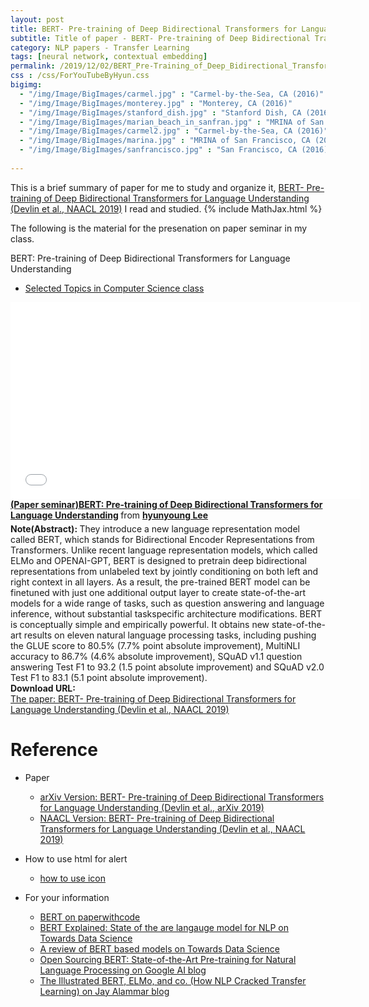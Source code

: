 ```yaml
---
layout: post
title: BERT- Pre-training of Deep Bidirectional Transformers for Language Understanding
subtitle: Title of paper - BERT- Pre-training of Deep Bidirectional Transformers for Language Understanding
category: NLP papers - Transfer Learning
tags: [neural network, contextual embedding]
permalink: /2019/12/02/BERT_Pre-Training_of_Deep_Bidirectional_Transformers_for_Language_Understanding/
css : /css/ForYouTubeByHyun.css
bigimg: 
  - "/img/Image/BigImages/carmel.jpg" : "Carmel-by-the-Sea, CA (2016)"
  - "/img/Image/BigImages/monterey.jpg" : "Monterey, CA (2016)"
  - "/img/Image/BigImages/stanford_dish.jpg" : "Stanford Dish, CA (2016)"
  - "/img/Image/BigImages/marian_beach_in_sanfran.jpg" : "MRINA of San Francisco, CA (2016)"
  - "/img/Image/BigImages/carmel2.jpg" : "Carmel-by-the-Sea, CA (2016)"
  - "/img/Image/BigImages/marina.jpg" : "MRINA of San Francisco, CA (2016)"
  - "/img/Image/BigImages/sanfrancisco.jpg" : "San Francisco, CA (2016)"
  
---
```


This is a brief summary of paper for me to study and organize it, [BERT- Pre-training of Deep Bidirectional Transformers for Language Understanding (Devlin et al., NAACL 2019)](https://www.aclweb.org/anthology/N19-1423/) I read and studied. 
{% include MathJax.html %}


The following is the material for the presenation on paper seminar in my class.


<div id="tutorial-section">

  <div id="tutorial-title">BERT: Pre-training of Deep Bidirectional Transformers for Language Understanding</div>

  <ul class="nav nav-pills">
    <li class="active"><a data-toggle="tab" href="#refrigerator">Selected Topics in Computer Science class</a></li>
  </ul>

  <div class="tab-content">
    <div id="refrigerator" class="tab-pane fade in active">
      <iframe src="//www.slideshare.net/slideshow/embed_code/key/1sjtqMCMFDNc59" width="560" height="315" frameborder="0" allowfullscreen> </iframe> <div style="margin-bottom:5px"> <strong> <a href="//www.slideshare.net/HyunYoungLee3/paper-seminarbert-pretraining-of-deep-bidirectional-transformers-for-language-understanding" title="(Paper seminar)BERT: Pre-training of Deep Bidirectional Transformers for Language Understanding" target="_blank">(Paper seminar)BERT: Pre-training of Deep Bidirectional Transformers for Language Understanding</a> </strong> from <strong><a href="https://www.slideshare.net/HyunYoungLee3" target="_blank">hyunyoung Lee</a></strong> </div>
    </div>
  </div>
</div>

<div class="alert alert-info" role="alert"><i class="fa fa-info-circle"></i> <b>Note(Abstract): </b>
They introduce a new language representation model called BERT, which stands for Bidirectional Encoder Representations from Transformers. Unlike recent language representation models, which called ELMo and OPENAI-GPT, BERT is designed to pretrain deep bidirectional representations from unlabeled text by jointly conditioning on both left and right context in all layers. As a result, the pre-trained BERT model can be finetuned with just one additional output layer to create state-of-the-art models for a wide range of tasks, such as question answering and language inference, without substantial taskspecific architecture modifications. BERT is conceptually simple and empirically powerful. It obtains new state-of-the-art results on eleven natural language processing tasks, including pushing the GLUE score to 80.5% (7.7% point absolute improvement), MultiNLI accuracy to 86.7% (4.6% absolute improvement), SQuAD v1.1 question answering Test F1 to 93.2 (1.5 point absolute improvement) and SQuAD v2.0 Test F1 to 83.1 (5.1 point absolute improvement).
</div>
    
<div class="alert alert-success" role="alert"><i class="fa fa-paperclip fa-lg"></i> <b>Download URL: </b><br>
  <a href="https://www.aclweb.org/anthology/N19-1423/">The paper: BERT- Pre-training of Deep Bidirectional Transformers for Language Understanding (Devlin et al., NAACL 2019)</a>
</div>

# Reference 

- Paper 
  - [arXiv Version: BERT- Pre-training of Deep Bidirectional Transformers for Language Understanding (Devlin et al., arXiv 2019)](https://arxiv.org/abs/1810.04805)
  - [NAACL Version: BERT- Pre-training of Deep Bidirectional Transformers for Language Understanding (Devlin et al., NAACL 2019)](https://www.aclweb.org/anthology/N19-1423/)
  
- How to use html for alert
  - [how to use icon](http://idratherbewriting.com/documentation-theme-jekyll/mydoc_icons.html)
    
- For your information
  - [BERT on paperwithcode](https://paperswithcode.com/paper/bert-pre-training-of-deep-bidirectional)
  - [BERT Explained: State of the are langauge model for NLP on Towards Data Science](https://towardsdatascience.com/bert-explained-state-of-the-art-language-model-for-nlp-f8b21a9b6270)
  - [A review of BERT based models on Towards Data Science](https://towardsdatascience.com/a-review-of-bert-based-models-4ffdc0f15d58)
  - [Open Sourcing BERT: State-of-the-Art Pre-training for Natural Language Processing on Google AI blog](https://ai.googleblog.com/2018/11/open-sourcing-bert-state-of-art-pre.html)
  - [The Illustrated BERT, ELMo, and co. (How NLP Cracked Transfer Learning) on Jay Alammar blog](http://jalammar.github.io/illustrated-bert/)



























